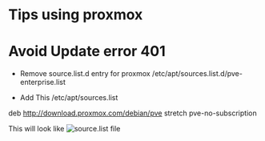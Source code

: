 # Tips using proxmox 

# Avoid Update error 401 
- Remove source.list.d entry for proxmox 
 /etc/apt/sources.list.d/pve-enterprise.list 

- Add This /etc/apt/sources.list

deb http://download.proxmox.com/debian/pve stretch pve-no-subscription 


This will look like 
![source.list file](./hardware/proxmox/trips/source_list_proxmox.JPG)
